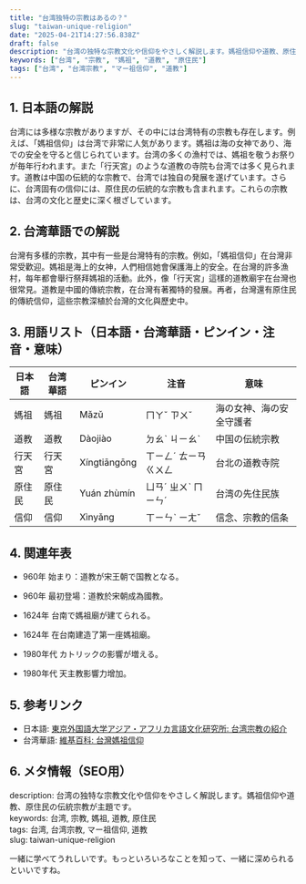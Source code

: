 ```yaml
---
title: "台湾独特の宗教はあるの？"
slug: "taiwan-unique-religion"
date: "2025-04-21T14:27:56.838Z"
draft: false
description: "台湾の独特な宗教文化や信仰をやさしく解説します。媽祖信仰や道教、原住民の伝統宗教が主題です。"
keywords: ["台湾", "宗教", "媽祖", "道教", "原住民"]
tags: ["台湾", "台湾宗教", "マー祖信仰", "道教"]
---
```


## 1. 日本語の解説  
台湾には多様な宗教がありますが、その中には台湾特有の宗教も存在します。例えば、「媽祖信仰」は台湾で非常に人気があります。媽祖は海の女神であり、海での安全を守ると信じられています。台湾の多くの漁村では、媽祖を敬うお祭りが毎年行われます。また「行天宮」のような道教の寺院も台湾では多く見られます。道教は中国の伝統的な宗教で、台湾では独自の発展を遂げています。さらに、台湾固有の信仰には、原住民の伝統的な宗教も含まれます。これらの宗教は、台湾の文化と歴史に深く根ざしています。

## 2. 台湾華語での解説  
台灣有多樣的宗教，其中有一些是台灣特有的宗教。例如，「媽祖信仰」在台灣非常受歡迎。媽祖是海上的女神，人們相信她會保護海上的安全。在台灣的許多漁村，每年都會舉行祭拜媽祖的活動。此外，像「行天宮」這樣的道教廟宇在台灣也很常見。道教是中國的傳統宗教，在台灣有著獨特的發展。再者，台灣還有原住民的傳統信仰，這些宗教深植於台灣的文化與歷史中。

## 3. 用語リスト（日本語・台湾華語・ピンイン・注音・意味）

| 日本語  | 台湾華語  | ピンイン     | 注音         | 意味                  |
|---------|-----------|--------------|-------------|---------------------|
| 媽祖    | 媽祖      | Mǎzǔ          | ㄇㄚˇ ㄗㄨˇ | 海の女神、海の安全守護者 |
| 道教    | 道教      | Dàojiào       | ㄉㄠˋ ㄐㄧㄠˋ | 中国の伝統宗教         |
| 行天宮  | 行天宮    | Xíngtiāngōng  | ㄒㄧㄥˊ ㄊㄧㄢ ㄍㄨㄥ | 台北の道教寺院         |
| 原住民  | 原住民    | Yuán zhùmín  | ㄩㄢˊ ㄓㄨˋ ㄇㄧㄣˊ | 台湾の先住民族         |
| 信仰    | 信仰      | Xìnyǎng       | ㄒㄧㄣˋ ㄧㄤˇ | 信念、宗教的信条       |

## 4. 関連年表  
- 960年 始まり：道教が宋王朝で国教となる。  
- 960年 最初登場：道教於宋朝成為國教。
  
- 1624年 台南で媽祖廟が建てられる。  
- 1624年 在台南建造了第一座媽祖廟。

- 1980年代 カトリックの影響が増える。  
- 1980年代 天主教影響力增加。

## 5. 参考リンク  
- 日本語: [東京外国語大学アジア・アフリカ言語文化研究所: 台湾宗教の紹介](http://www.aa.tufs.ac.jp)
- 台湾華語: [維基百科: 台灣媽祖信仰](https://zh.wikipedia.org/wiki/台灣媽祖信仰)

## 6. メタ情報（SEO用）  
description: 台湾の独特な宗教文化や信仰をやさしく解説します。媽祖信仰や道教、原住民の伝統宗教が主題です。  
keywords: 台湾, 宗教, 媽祖, 道教, 原住民  
tags: 台湾, 台湾宗教, マー祖信仰, 道教  
slug: taiwan-unique-religion  

一緒に学べてうれしいです。もっといろいろなことを知って、一緒に深められるといいですね。